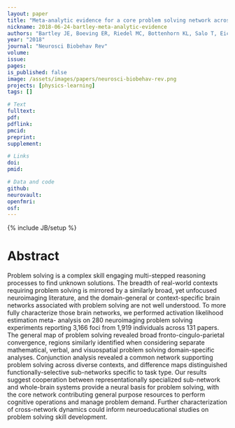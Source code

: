 ```yaml
---
layout: paper
title: "Meta-analytic evidence for a core problem solving network across multiple representational domains"
nickname: 2018-06-24-bartley-meta-analytic-evidence
authors: "Bartley JE, Boeving ER, Riedel MC, Bottenhorn KL, Salo T, Eickhoff SB, Brewe E, Sutherland MT, Laird AR"
year: "2018"
journal: "Neurosci Biobehav Rev"
volume:
issue:
pages:
is_published: false
image: /assets/images/papers/neurosci-biobehav-rev.png
projects: [physics-learning]
tags: []

# Text
fulltext:
pdf:
pdflink:
pmcid:
preprint:
supplement:

# Links
doi:
pmid:

# Data and code
github:
neurovault:
openfmri:
osf:
---
```

{% include JB/setup %}

# Abstract

Problem solving is a complex skill engaging multi-stepped reasoning processes to find unknown solutions. The breadth of real-world contexts requiring problem solving is mirrored by a similarly broad, yet unfocused neuroimaging literature, and the domain-general or context-specific brain networks associated with problem solving are not well understood. To more fully characterize those brain networks, we performed activation likelihood estimation meta- analysis on 280 neuroimaging problem solving experiments reporting 3,166 foci from 1,919 individuals across 131 papers. The general map of problem solving revealed broad fronto-cingulo-parietal convergence, regions similarly identified when considering separate mathematical, verbal, and visuospatial problem solving domain-specific analyses. Conjunction analysis revealed a common network supporting problem solving across diverse contexts, and difference maps distinguished functionally-selective sub-networks specific to task type. Our results suggest cooperation between representationally specialized sub-network and whole-brain systems provide a neural basis for problem solving, with the core network contributing general purpose resources to perform cognitive operations and manage problem demand. Further characterization of cross-network dynamics could inform neuroeducational studies on problem solving skill development.
